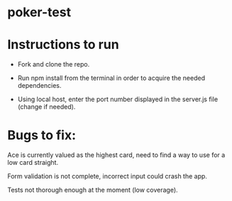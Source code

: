 # poker-test

# Instructions to run

- Fork and clone the repo.

- Run npm install from the terminal in order to acquire the needed dependencies.

- Using local host, enter the port number displayed in the server.js file (change if needed).

# Bugs to fix:

Ace is currently valued as the highest card, need to find a way to use for a low card straight.

Form validation is not complete, incorrect input could crash the app.

Tests not thorough enough at the moment (low coverage).
